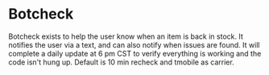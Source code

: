 # Botcheck
Botcheck exists to help the user know when an item is back in stock.
It notifies the user via a text, and can also notify when issues are found. It will complete a daily update at 6 pm CST to verify everything is working and the code isn't hung up. Default is 10 min recheck and tmobile as carrier.